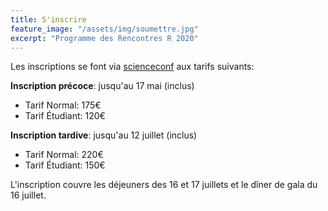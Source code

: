 ```yaml
---
title: S'inscrire
feature_image: "/assets/img/soumettre.jpg"
excerpt: "Programme des Rencontres R 2020"
---
```


Les inscriptions se font via [scienceconf](https://rr2020.sciencesconf.org/) aux tarifs suivants:

**Inscription précoce**: jusqu'au 17 mai (inclus)
- Tarif Normal: 175€
- Tarif Étudiant: 120€

**Inscription tardive**: jusqu'au 12 juillet (inclus)
- Tarif Normal: 220€
- Tarif Étudiant: 150€

L'inscription couvre les déjeuners des 16 et 17 juillets et le dîner de gala du 16 juillet.
